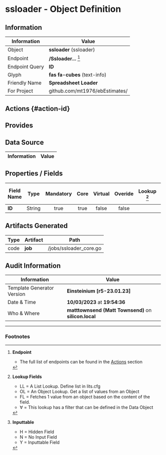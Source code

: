 # **ssloader** - Object Definition
##  Information
| Information  | Value  |
|---|---|
|Object         |**ssloader** (ssloader) |
|Endpoint 	    |**/Ssloader...** [^1]|
|Endpoint Query |**ID**|
Glyph|**fas fa-cubes** (text-info)
Friendly Name|**Spreadsheet Loader**|
|For Project    |github.com/mt1976/ebEstimates/|

##  Actions {#action-id}













##  Provides







##  Data Source 
| Information  | Value  |
|---|---|




##  Properties / Fields
| Field Name| Type | Mandatory | Core | Virtual | Overide | Lookup [^2]| Lookup Object      | Lookup Field Source         | Lookup Return Value                | Inputable [^3]|DB Column|Default Value| No Change | Callout | Internal | Display | Mask |
| -- | --  | :--: | :--: | :--: |:--: |:--: |:--: |-- |-- |:--: |-- | --| :--: | :--: | :--: | -- | -- |
|**ID**|String|true|true|false|false|||||Y|ID||false|false|false|text||


##  Artifacts Generated
| Type | Artifact | Path|
| :--: | -- | -- |
| code | **job** | /jobs/ssloader_core.go |


## Audit Information
| Information  | Value |
|---|---|
Template Generator Version   | **Einsteinium [r5-23.01.23]**
Date & Time		     | **10/03/2023** at **19:54:36**
Who & Where		     | **matttownsend (Matt Townsend)** on **silicon.local**

---
### Footnotes
[^1]: **Endpoint**
    * The full list of endpoints can be found in the [Actions](#action-id) section
[^2]: **Lookup Fields**
    * LL = A List Lookup. Define list in lits.cfg
    * OL = An Object Lookup. Get a list of values from an Object
    * FL = Fetches 1 value from an object based on the content of the field. 
    * ∀ = This lookup has a filter that can be defined in the Data Object
[^3]: **Inputtable**   
    * H = Hidden Field
    * N = No Input Field
    * Y = Inputtable Field